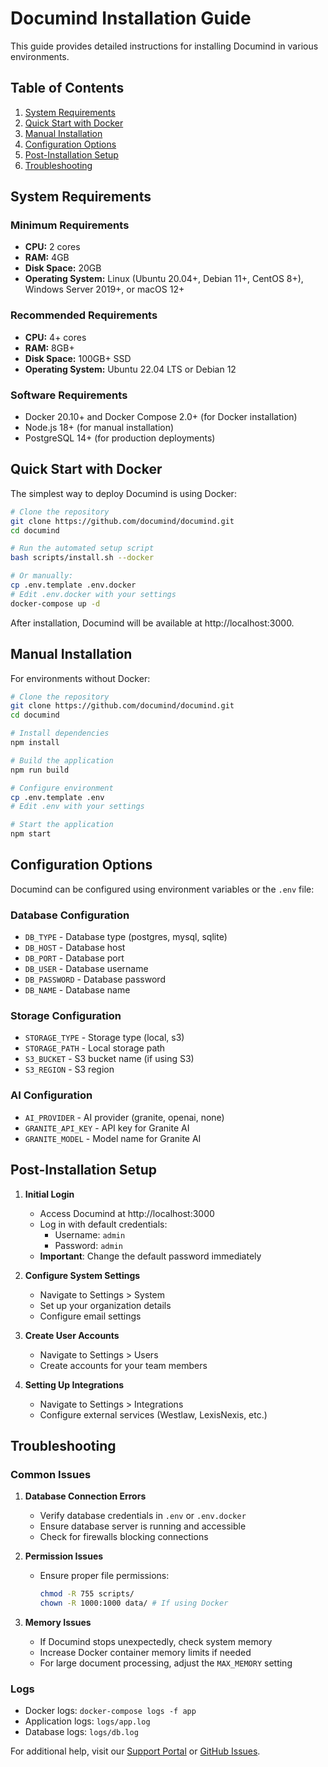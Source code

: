 # Documind Installation Guide

This guide provides detailed instructions for installing Documind in various environments.

## Table of Contents

1. [System Requirements](#system-requirements)
2. [Quick Start with Docker](#quick-start-with-docker)
3. [Manual Installation](#manual-installation)
4. [Configuration Options](#configuration-options)
5. [Post-Installation Setup](#post-installation-setup)
6. [Troubleshooting](#troubleshooting)

## System Requirements

### Minimum Requirements
- **CPU:** 2 cores
- **RAM:** 4GB
- **Disk Space:** 20GB
- **Operating System:** Linux (Ubuntu 20.04+, Debian 11+, CentOS 8+), Windows Server 2019+, or macOS 12+

### Recommended Requirements
- **CPU:** 4+ cores
- **RAM:** 8GB+
- **Disk Space:** 100GB+ SSD
- **Operating System:** Ubuntu 22.04 LTS or Debian 12

### Software Requirements
- Docker 20.10+ and Docker Compose 2.0+ (for Docker installation)
- Node.js 18+ (for manual installation)
- PostgreSQL 14+ (for production deployments)

## Quick Start with Docker

The simplest way to deploy Documind is using Docker:

```bash
# Clone the repository
git clone https://github.com/documind/documind.git
cd documind

# Run the automated setup script
bash scripts/install.sh --docker

# Or manually:
cp .env.template .env.docker
# Edit .env.docker with your settings
docker-compose up -d
```

After installation, Documind will be available at http://localhost:3000.

## Manual Installation

For environments without Docker:

```bash
# Clone the repository
git clone https://github.com/documind/documind.git
cd documind

# Install dependencies
npm install

# Build the application
npm run build

# Configure environment
cp .env.template .env
# Edit .env with your settings

# Start the application
npm start
```

## Configuration Options

Documind can be configured using environment variables or the `.env` file:

### Database Configuration
- `DB_TYPE` - Database type (postgres, mysql, sqlite)
- `DB_HOST` - Database host
- `DB_PORT` - Database port
- `DB_USER` - Database username
- `DB_PASSWORD` - Database password
- `DB_NAME` - Database name

### Storage Configuration
- `STORAGE_TYPE` - Storage type (local, s3)
- `STORAGE_PATH` - Local storage path
- `S3_BUCKET` - S3 bucket name (if using S3)
- `S3_REGION` - S3 region

### AI Configuration
- `AI_PROVIDER` - AI provider (granite, openai, none)
- `GRANITE_API_KEY` - API key for Granite AI
- `GRANITE_MODEL` - Model name for Granite AI

## Post-Installation Setup

1. **Initial Login**
   - Access Documind at http://localhost:3000
   - Log in with default credentials: 
     - Username: `admin`
     - Password: `admin`
   - **Important**: Change the default password immediately

2. **Configure System Settings**
   - Navigate to Settings > System
   - Set up your organization details
   - Configure email settings

3. **Create User Accounts**
   - Navigate to Settings > Users
   - Create accounts for your team members

4. **Setting Up Integrations**
   - Navigate to Settings > Integrations
   - Configure external services (Westlaw, LexisNexis, etc.)

## Troubleshooting

### Common Issues

1. **Database Connection Errors**
   - Verify database credentials in `.env` or `.env.docker`
   - Ensure database server is running and accessible
   - Check for firewalls blocking connections

2. **Permission Issues**
   - Ensure proper file permissions:
     ```bash
     chmod -R 755 scripts/
     chown -R 1000:1000 data/ # If using Docker
     ```

3. **Memory Issues**
   - If Documind stops unexpectedly, check system memory
   - Increase Docker container memory limits if needed
   - For large document processing, adjust the `MAX_MEMORY` setting

### Logs

- Docker logs: `docker-compose logs -f app`
- Application logs: `logs/app.log`
- Database logs: `logs/db.log`

For additional help, visit our [Support Portal](https://documind.io/support) or [GitHub Issues](https://github.com/documind/documind/issues).
